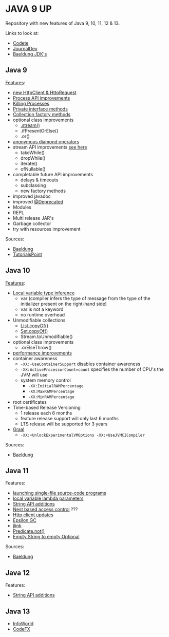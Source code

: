 # JAVA 9 UP

Repository with new features of Java 9, 10, 11, 12 & 13.

Links to look at: 
- [Codete](https://codete.com/blog/java-8-java-11-quick-guide/)
- [JournalDev](https://www.journaldev.com/24601/java-11-features)
- [Baeldung JDK's](https://www.baeldung.com/oracle-jdk-vs-openjdk)

## Java 9

[Features](src/main/java/be/infosupport/java9up/java9/Java9Features.java): 
- [new HttpClient & HttpRequest](src/main/java/be/infosupport/java9up/java9/Java9Features.java#L29)
- [Process API improvements](src/main/java/be/infosupport/java9up/java9/Java9Features.java#L49)
- [Killing Processes](src/main/java/be/infosupport/java9up/java9/Java9Features.java#L67)
- [Private interface methods](src/main/java/be/infosupport/java9up/java9/JavaFeatures.java#L8)
- [Collection factory methods](src/main/java/be/infosupport/java9up/java9/Java9Features.java#L86)
- optional class improvements
    - [.stream()](src/main/java/be/infosupport/java9up/java9/Java9Features.java#L141)
    - .ifPresentOrElse()
    - .or()
- [anonymous diamond operators](src/main/java/be/infosupport/java9up/java9/Java9Features.java#L154)
- stream API improvements [see here](https://www.tutorialspoint.com/java9/java9_stream_api_improvements.htm)
    - takeWhile()
    - dropWhile()
    - iterate()
    - ofNullable()
- completable future API improvements
    - delays & timeouts
    - subclassing
    - new factory methods
- improved javadoc
- improved [@Deprecated](src/main/java/be/infosupport/java9up/java9/Java9Features.java#L114)
- Modules
- REPL
- Multi release JAR's
- Garbage collector
- try with resources improvement

Sources:
- [Baeldung](https://www.baeldung.com/new-java-9)
- [TutorialsPoint](https://www.tutorialspoint.com/java9/index.htm)

## Java 10

[Features](https://www.baeldung.com/java-10-overview):
- [Local variable type inference](https://www.baeldung.com/java-10-local-variable-type-inference)
    - var (compiler infers the type of message from the type of the initializer present on the right-hand side)
    - var is not a keyword
    - no runtime overhead
- Unmodifiable collections
    - [List.copyOf()](https://www.baeldung.com/java-copy-list-to-another)
    - [Set.copyOf()](https://www.baeldung.com/java-copy-sets)
    - Stream.toUnmodifiable()
- optional class improvements
    - .orElseThrow()
- [performance improvements](https://www.baeldung.com/java-10-performance-improvements)
- container awareness
    - `-XX:-UseContainerSupport` disables container awareness
    - `-XX:ActiveProcessorCount=count` specifies the number of CPU's the JVM will use
    - system memory control
        - `-XX:InitialRAMPercentage` 
        - `-XX:MaxRAMPercentage`
        - `-XX:MinRAMPercentage`
- root certificates
- Time-based Release Versioning
    - 1 release each 6 months
    - feature release support will only last 6 months
    - LTS release will be supported for 3 years
- [Graal](https://www.baeldung.com/graal-java-jit-compiler)
    - `-XX:+UnlockExperimentalVMOptions -XX:+UseJVMCICompiler`

Sources:
- [Baeldung](https://www.baeldung.com/java-10-overview)

## Java 11

Features:
- [launching single-file source-code programs](https://www.baeldung.com/java-single-file-source-code)
- [local variable lambda parameters](https://www.baeldung.com/java-var-lambda-params)
- [String API additions](https://www.baeldung.com/java-11-string-api)
- [Nest based access control](https://www.baeldung.com/java-nest-based-access-control) ???
- [Http client updates](https://www.baeldung.com/java-9-http-client)
- [Epsilon GC](https://www.baeldung.com/jvm-epsilon-gc-garbage-collector)
- [jlink](https://www.baeldung.com/jlink)
- [Predicate.not()](https://www.baeldung.com/java-negate-predicate-method-reference)
- [Empty String to empty Optional](https://www.baeldung.com/java-empty-string-to-empty-optional)

Sources:
- [Baeldung](https://github.com/eugenp/tutorials/tree/master/core-java-modules/core-java-11)

## Java 12

Features:
- [String API additions](https://www.baeldung.com/java12-string-api)

## Java 13

- [InfoWorld](https://www.infoworld.com/article/3340052/jdk-13-the-new-features-in-java-13.html)
- [CodeFX](https://blog.codefx.org/java/text-blocks/)
